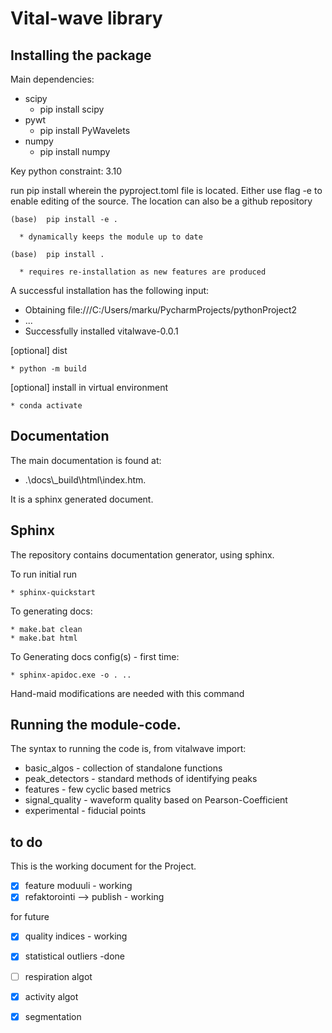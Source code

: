 

# Vital-wave library

## Installing the package

Main dependencies:

* scipy 
  - pip install scipy
* pywt 
  - pip install PyWavelets
* numpy
  - pip install numpy

Key python constraint: 3.10

run pip install wherein the pyproject.toml file is located. Either use flag -e to enable editing of the source. 
The location can also be a github repository

    (base)  pip install -e . 

      * dynamically keeps the module up to date 
    
    (base)  pip install . 

      * requires re-installation as new features are produced 

A successful installation has the following input:

* Obtaining file:///C:/Users/marku/PycharmProjects/pythonProject2
* ...
* Successfully installed vitalwave-0.0.1

[optional] dist

    * python -m build 

[optional] install in virtual environment

    * conda activate

## Documentation

The main documentation is found at: 

* .\docs\\_build\html\index.htm. 

It is a sphinx generated document.

## Sphinx

The repository contains documentation generator, using sphinx.

To run initial run

    * sphinx-quickstart

To generating docs:

    * make.bat clean 
    * make.bat html

To Generating docs config(s) - first time:

    * sphinx-apidoc.exe -o . ..

Hand-maid modifications are needed with this command



## Running the module-code.

The syntax to running the code is, from vitalwave import:

  * basic_algos - collection of standalone functions
  * peak_detectors - standard methods of identifying peaks
  * features - few cyclic based metrics 
  * signal_quality - waveform quality based on Pearson-Coefficient
  * experimental - fiducial points

## to do

This is the working document for the Project.

- [x] feature moduuli - working
- [x] refaktorointi --> publish - working

for future
- [x] quality indices - working
- [x] statistical outliers -done
- [ ] respiration algot
- [x] activity algot
- [x] segmentation 

